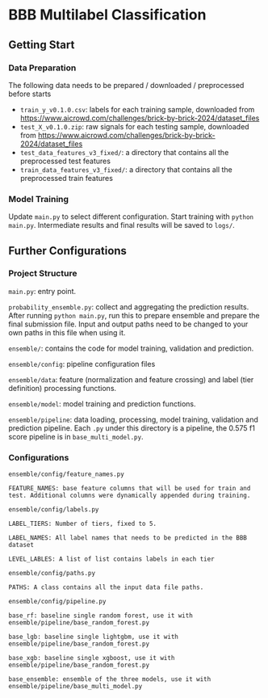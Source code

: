 # BBB Multilabel Classification

## Getting Start
### Data Preparation
The following data needs to be prepared / downloaded / preprocessed before starts

- `train_y_v0.1.0.csv`: labels for each training sample, downloaded from https://www.aicrowd.com/challenges/brick-by-brick-2024/dataset_files
- `test_X_v0.1.0.zip`: raw signals for each testing sample, downloaded from https://www.aicrowd.com/challenges/brick-by-brick-2024/dataset_files
- `test_data_features_v3_fixed/`: a directory that contains all the preprocessed test features
- `train_data_features_v3_fixed/`: a directory that contains all the preprocessed train features

### Model Training
Update `main.py` to select different configuration. Start training with `python main.py`. Intermediate results and final results will be saved to `logs/`.

## Further Configurations
### Project Structure
`main.py`: entry point.

`probability_ensemble.py`: collect and aggregating the prediction results. After running `python main.py`, run this to prepare ensemble and prepare the final submission file. Input and output paths need to be changed to your own paths in this file when using it.

`ensemble/`: contains the code for model training, validation and prediction.

`ensemble/config`: pipeline configuration files

`ensemble/data`: feature (normalization and feature crossing) and label (tier definition) processing functions. 

`ensemble/model`: model training and prediction functions.

`ensemble/pipeline`: data loading, processing, model training, validation and prediction pipeline. Each `.py` under this directory is a pipeline, the 0.575 f1 score pipeline is in `base_multi_model.py`.

### Configurations
`ensemble/config/feature_names.py`
```
FEATURE_NAMES: base feature columns that will be used for train and test. Additional columns were dynamically appended during training.
```

`ensemble/config/labels.py`
```
LABEL_TIERS: Number of tiers, fixed to 5.

LABEL_NAMES: All label names that needs to be predicted in the BBB dataset

LEVEL_LABLES: A list of list contains labels in each tier
```

`ensemble/config/paths.py`
```
PATHS: A class contains all the input data file paths.
```

`ensemble/config/pipeline.py`
```
base_rf: baseline single random forest, use it with ensemble/pipeline/base_random_forest.py

base_lgb: baseline single lightgbm, use it with ensemble/pipeline/base_random_forest.py

base_xgb: baseline single xgboost, use it with ensemble/pipeline/base_random_forest.py

base_ensemble: ensemble of the three models, use it with ensemble/pipeline/base_multi_model.py
```
